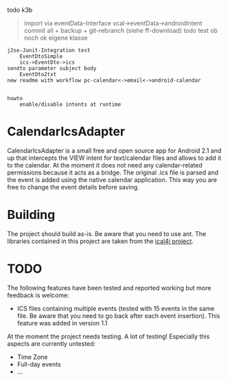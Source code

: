 todo k3b

>	import via eventData-Interface vcal->eventData->androidIntent
	  commit all + backup + git-rebranch (siehe ff-download)
	  todo test ob noch ok
	  eigene klasse  

	j2se-Junit-Integration test
		EventDtoSimple
		ics->EventDto->ics
	sendto parameter subject body
		EventDto2txt
	new readme with workflow pc-calendar<->email<->android-calendar


	howto
		enable/disable intents at runtime



CalendarIcsAdapter
=========

CalendarIcsAdapter is a small free and open source app for Android 2.1 and up that intercepts the VIEW intent for text/calendar files and allows to add it to the calendar. 
At the moment it does not need any calendar-related permissions because it acts as a bridge. The original .ics file is parsed and the event is 
added using the native calendar application. This way you are free to change the event details before saving.

Building
========

The project should build as-is. Be aware that you need to use ant. The libraries contained in this project are taken from the [ical4j project](http://ical4j.sf.net/).


TODO
====

The following features have been tested and reported working but more feedback is welcome:
* ICS files containing multiple events (tested with 15 events in the same file. Be aware that you need to go back after each event insertion). This feature was added in version 1.1

At the moment the project needs testing. A lot of testing! Especially this aspects are currently untested:
* Time Zone
* Full-day events 
* ...
